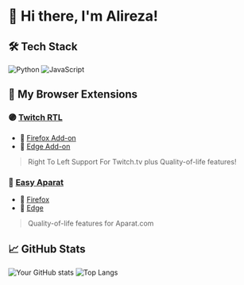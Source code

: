 # 👋 Hi there, I'm Alireza!

## 🛠️ Tech Stack
![Python](https://img.shields.io/badge/-Python-333?style=flat&logo=python)
![JavaScript](https://img.shields.io/badge/-JavaScript-333?style=flat&logo=javascript)

## 🧩 My Browser Extensions

### 🟣 [Twitch RTL](https://github.com/alirezaabdi01/Twitch-RTL)
- 🦊 [Firefox Add-on](https://addons.mozilla.org/en-US/firefox/addon/twitch-rtl/)
- 🧭 [Edge Add-on](https://microsoftedge.microsoft.com/addons/detail/twitch-rtl/jpmknenijonkbmkiodefkofihahalmna)

> Right To Left Support For Twitch.tv plus Quality-of-life features!

### 🎥 [Easy Aparat](https://github.com/alirezaabdi01/)
- 🦊 [Firefox]()
- 🧭 [Edge]()

> Quality-of-life features for Aparat.com

## 📈 GitHub Stats
![Your GitHub stats](https://github-readme-stats.vercel.app/api?username=alirezaabdi01&show_icons=true&theme=dark)
![Top Langs](https://github-readme-stats.vercel.app/api/top-langs/?username=alirezaabdi01&layout=compact&theme=dark)
